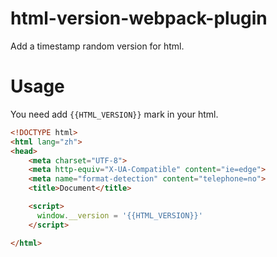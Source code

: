 # html-version-webpack-plugin
Add a timestamp random version for html. 

# Usage

You need add `{{HTML_VERSION}}` mark in your html.

```html
<!DOCTYPE html>
<html lang="zh">
<head>
    <meta charset="UTF-8">
    <meta http-equiv="X-UA-Compatible" content="ie=edge">
    <meta name="format-detection" content="telephone=no">
    <title>Document</title>

    <script>
      window.__version = '{{HTML_VERSION}}'
    </script>

</html>


```
